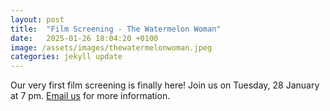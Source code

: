 ```yaml
---
layout: post
title:  "Film Screening - The Watermelon Woman"
date:   2025-01-26 18:04:20 +0100
image: /assets/images/thewatermelonwoman.jpeg
categories: jekyll update
---
```


Our very first film screening is finally here! Join us on Tuesday, 28 January at 7 pm. [Email us](../../../../../contact) for more information.